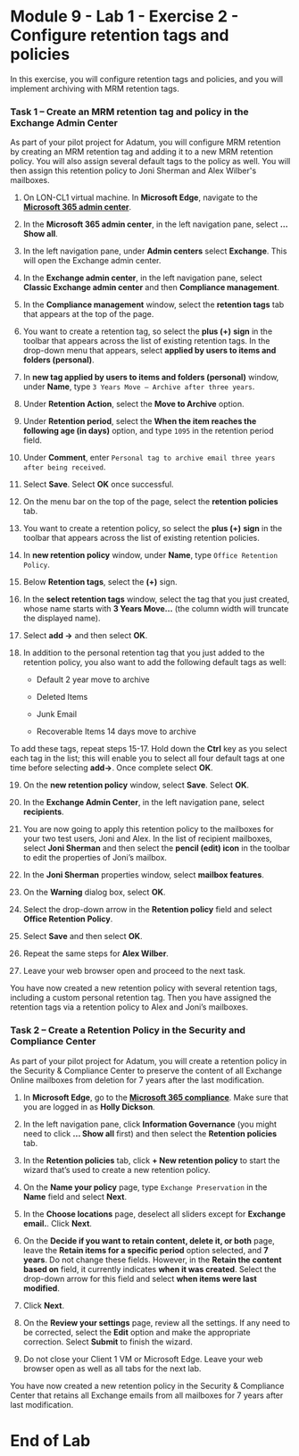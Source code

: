 # Module 9 - Lab 1 - Exercise 2 - Configure retention tags and policies  

In this exercise, you will configure retention tags and policies, and you will implement archiving with MRM retention tags. 


### Task 1 – Create an MRM retention tag and policy in the Exchange Admin Center

As part of your pilot project for Adatum, you will configure MRM retention by creating an MRM retention tag and adding it to a new MRM retention policy. You will also assign several default tags to the policy as well. You will then assign this retention policy to Joni Sherman and Alex Wilber's mailboxes.

1. On LON-CL1 virtual machine. In **Microsoft Edge**, navigate to the [**Microsoft 365 admin center**](https://admin.microsoft.com/).

2. In the **Microsoft 365 admin center**, in the left navigation pane, select **… Show all**.

3. In the left navigation pane, under **Admin centers** select **Exchange**. This will open the Exchange admin center.

4. In the **Exchange admin center**, in the left navigation pane, select **Classic Exchange admin center** and then **Compliance management**.

5. In the **Compliance management** window, select the **retention tags** tab that appears at the top of the page.

6. You want to create a retention tag, so select the **plus (+)** **sign** in the toolbar that appears across the list of existing retention tags. In the drop-down menu that appears, select **applied by users to items and folders (personal)**.

7. In **new tag applied by users to items and folders (personal)** window, under **Name**, type `3 Years Move – Archive after three years`.

8. Under **Retention Action**, select the **Move to Archive** option.

9. Under **Retention period**, select the **When the item reaches the following age (in days)** option, and type `1095` in the retention period field.

10. Under **Comment**, enter `Personal tag to archive email three years after being received`.

11. Select **Save**.  Select **OK** once successful.

12. On the menu bar on the top of the page, select the **retention policies** tab.

13. You want to create a retention policy, so select the **plus (+)** **sign** in the toolbar that appears across the list of existing retention policies. 

14. In **new retention policy** window, under **Name**, type `Office Retention Policy`.

15. Below **Retention tags**, select the **(+)** sign.

16. In the **select retention tags** window, select the tag that you just created, whose name starts with **3 Years Move...** (the column width will truncate the displayed name).

17. Select **add -&gt;** and then select **OK**.

18. In addition to the personal retention tag that you just added to the retention policy, you also want to add the following default tags as well:

	- Default 2 year move to archive

	- Deleted Items

	- Junk Email

	- Recoverable Items 14 days move to archive

To add these tags, repeat steps 15-17. Hold down the **Ctrl** key as you select each tag in the list; this will enable you to select all four default tags at one time before selecting **add-&gt;**.  Once complete select **OK**.

19. On the **new retention policy** window, select **Save**.  Select **OK**.

20. In the **Exchange Admin Center**, in the left navigation pane, select **recipients**.

21. You are now going to apply this retention policy to the mailboxes for your two test users, Joni and Alex. In the list of recipient mailboxes, select **Joni Sherman** and then select the **pencil (edit) icon** in the toolbar to edit the properties of Joni’s mailbox.

22. In the **Joni Sherman** properties window, select **mailbox features**.

23. On the **Warning** dialog box, select **OK**.

24. Select the drop-down arrow in the **Retention policy** field and select **Office Retention Policy**.

25. Select **Save** and then select **OK**.

26. Repeat the same steps for **Alex Wilber**.

27. Leave your web browser open and proceed to the next task.

You have now created a new retention policy with several retention tags, including a custom personal retention tag. Then you have assigned the retention tags via a retention policy to Alex and Joni’s mailboxes.


### Task 2 – Create a Retention Policy in the Security and Compliance Center

As part of your pilot project for Adatum, you will create a retention policy in the Security & Compliance Center to preserve the content of all Exchange Online mailboxes from deletion for 7 years after the last modification. 

1. In **Microsoft Edge**, go to the [**Microsoft 365 compliance**](https://compliance.microsoft.com/).  Make sure that you are logged in as **Holly Dickson**.

2. In the left navigation pane, click **Information Governance** (you might need to click **... Show all** first) and then select the **Retention policies** tab.

3. In the **Retention policies** tab, click **+ New retention policy** to start the wizard that’s used to create a new retention policy.

4. On the **Name your policy** page, type `Exchange Preservation` in the **Name** field and select **Next**.

1. In the **Choose locations** page,  deselect all sliders except for **Exchange email.**. Click **Next**.

5. On the **Decide if you want to retain content, delete it, or both** page, leave the **Retain items for a specific period** option selected, and **7 years**. Do not change these fields. However, in the **Retain the content based on** field, it currently indicates **when it was created**. Select the drop-down arrow for this field and select **when items were last modified**. 

6. Click **Next**.



10. On the **Review your settings** page, review all the settings. If any need to be corrected, select the **Edit** option and make the appropriate correction. Select **Submit** to finish the wizard.

11. Do not close your Client 1 VM or Microsoft Edge. Leave your web browser open as well as all tabs for the next lab.

You have now created a new retention policy in the Security & Compliance Center that retains all Exchange emails from all mailboxes for 7 years after last modification.

 # End of Lab
 
